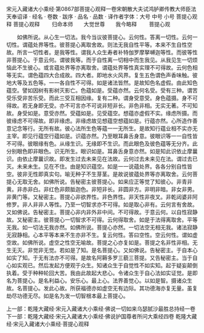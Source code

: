宋元入藏诸大小乘经·第0867部菩提心观释一卷宋朝散大夫试鸿胪卿传教大师臣法天奉诏译
· 经名 · 卷数 · 跋序
· 品名 · 品数 · 译作者字体：大号 中号 小号
菩提心观释
菩提心观释
　　归命本师　　大觉世尊　　我今略释
　　菩提心观

　　如佛所说。从心生一切法。我今当议彼菩提心。云何性。答离一切性。云何一切性。谓蕴处界等性。彼菩提心离取舍故。则法无我自性平等。本来不生自性空故。所言一切性者。是我等性。谓我人众生寿者补特伽罗摩拏嚩迦等性。而彼等性非菩提心。于意云何。谓彼我等。而于自性离一切相中而生我见。从我见生一切烦恼此不生彼心。或言蕴处界等亦离取舍。谓蕴处界等性真实理不可得故。云何色相等无实。谓色蕴四大合成故。四大者。即地水火风界。复生五色谓色声香味触。彼地大等及五色等。一一各自性不可得。如是诸法皆然。是故知色名虚假。由此知色蕴空。譬如因树有影树灭影亡。色蕴如是。受蕴亦然。云何名受。受有三种。谓苦受乐受非苦乐受。而此三受互相因缘。复有二种。谓身受意受。身色蕴摄。身不可得故。若无身即无受。亦不可言亦不可说非短非长。非色非相。无实无著。不可知故。身受如是。意受亦然。受蕴如是。见受蕴空。想蕴亦虚假不实。缘虑所摄。而彼缘虑不可得故。即非缘虑。非缘虑故见想蕴空想蕴如是。行蕴亦然。心所造作善意记念等行。无所有故。彼心法所生色等蕴一一无所生。是故知行蕴业相不实亦无主宰。即见行蕴空行蕴如是。识蕴亦然。乃至眼耳鼻舌身意。彼眼识等一一自性皆不可得。彼眼缘有色。从缘生识。无缘即不生识。而此眼色及彼色蕴等无分齐。此分别眼色即非眼色。识无所生。眼识如是。耳鼻舌身意亦然。如是知此识依止摩曩识。由依止摩曩识故。即发生过去未来见在法故。云何过去未来见在法。谓过去已灭。未来未生。见在不住。由是知识蕴空。如是一一说蕴处界。各各分别自性皆空。彼非无性即真实句。喻无种子不生芽茎。是故说彼蕴处界等亦离取舍。云何菩提心无取无舍。如佛所说。告秘密主彼菩提心。如来应正等觉了知彼心。非青非黄。非赤非白。非红色非颇胝迦色。非短非长。非圆非方。非明非暗。非女非男。非黄门等。又秘密主。菩提心非欲界性。非色界性。非天性非夜叉。非乾闼婆非阿修罗。非人非非人等性。乃至一切智求亦不可得。如是取心非有。云何言有舍故。又如佛说。告秘密主。菩提心非内非外非中间。不可得故。于意云何。以自性寂静故。又秘密主。彼菩提心一切智求不可得。云何得取舍。如是于法得离取舍。平等无我。如一切法无我亦然。如佛所说。菩提心亦然。一切法空无相无我。诸法寂静无寂静相。心本平等本来不生亦非不生。复云何性。答曰空性。空云何性。谓如虚空故。如佛所说。虚空之性空无喻故。菩提之心亦复如是。菩提之名非性非相。无生无灭。非觉非无觉。若如是了知。是名菩提心。又如佛说。告秘密主。于自本心如实了知。于无有法亦不可得。是故名阿耨多罗三藐三菩提。又告秘密主。当于自心如实观已。然后发起方便观于众生。知诸众生于自觉性不如实知。起于疑妄颠倒执着。受于种种轮回大苦。我由此故起大悲心。令诸众生于自心法如实证觉。是即名为菩提心。是名利益心。安乐心。最上心。法界善觉心。以如是智。摄诸众生故。名菩提心。发此心故。所获福德亦如虚空无有边际。其功德海亦复无量。虽复劫尽功德无尽。如是名为发一切智根本最上菩提心。

上一部：乾隆大藏经·宋元入藏诸大小乘经·佛说一切如来乌瑟腻沙最胜总持经一卷
下一部：乾隆大藏经·宋元入藏诸大小乘经·佛说护国尊者所问大乘经四卷
乾隆大藏经·宋元入藏诸大小乘经·菩提心观释